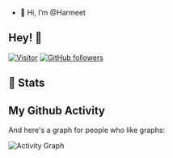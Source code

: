 - 👋 Hi, I’m @Harmeet
<h2>Hey! 👋</h2>

[![Visitor](https://visitor-badge.laobi.icu/badge?page_id=harmeet-nexg.harmeet-nexg)](https://github.com/harmeet-nexg) [![GitHub followers](https://img.shields.io/github/followers/harmeet-nexg.svg?style=social&label=Follow)](https://github.com/harmeet-nexg?tab=followers)

<!-- code in ends-->
<h2>👀 Stats</h2>

<div> 
  <p align="center">
    <h2>My Github Activity</h2>
  And here's a graph for people who like graphs:

  ![Activity Graph](https://activity-graph.herokuapp.com/graph?username=harmeet-nexg&theme=githu)

    
  
</div>
